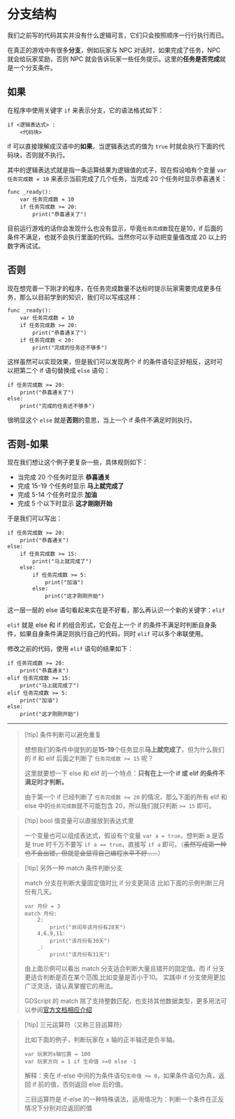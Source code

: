 # 分支结构

我们之前写的代码其实并没有什么逻辑可言，它们只会按照顺序一行行执行而已。

在真正的游戏中有很多**分支**，例如玩家与 NPC 对话时，如果完成了任务，NPC 就会给玩家奖励，否则 NPC 就会告诉玩家一些任务提示。这里的**任务是否完成**就是一个分支条件。

## 如果

在程序中使用关键字 `if` 来表示分支，它的语法格式如下：

```
if <逻辑表达式> :
    <代码块>
```

if 可以直接理解成汉语中的**如果**，当逻辑表达式的值为 `true` 时就会执行下面的代码块，否则就不执行。

其中的逻辑表达式就是指一条运算结果为逻辑值的式子，现在假设咱有个变量 `var 任务完成数 = 10` 来表示当前完成了几个任务，当完成 20 个任务时显示恭喜通关：

```gdscript
func _ready():
    var 任务完成数 = 10
    if 任务完成数 >= 20:
        print("恭喜通关了")
```

目前运行游戏的话你会发现什么也没有显示，毕竟`任务完成数`现在是10，if 后面的条件不满足，也就不会执行里面的代码。当然你可以手动把变量值改成 20 以上的数字再试试。

## 否则

现在想完善一下刚才的程序，在任务完成数量不达标时提示玩家需要完成更多任务，那么以目前学到的知识，我们可以写成这样：

```gdscript
func _ready():
    var 任务完成数 = 10
    if 任务完成数 >= 20:
        print("恭喜通关了")
    if 任务完成数 < 20:
        print("完成的任务还不够多")
```

这样虽然可以实现效果，但是我们可以发现两个 if 的条件语句正好相反，这时可以把第二个 if 语句替换成 `else` 语句：

```gdscript
if 任务完成数 >= 20:
    print("恭喜通关了")
else:
    print("完成的任务还不够多")
```

很明显这个 `else` 就是**否则**的意思，当上一个 if 条件不满足时则执行。

## 否则-如果

现在我们想让这个例子更复杂一些，具体规则如下：

- 当完成 20 个任务时显示 **恭喜通关**
- 完成 15-19 个任务时显示 **马上就完成了**
- 完成 5-14 个任务时显示 **加油**
- 完成 5 个以下时显示 **这才刚刚开始**

于是我们可以写出：

```gdscript
if 任务完成数 >= 20:
    print("恭喜通关")
else:
    if 任务完成数 >= 15:
        print("马上就完成了")
    else:
        if 任务完成数 >= 5:
            print("加油")
        else:
            print("这才刚刚开始")
```

这一层一层的 else 语句看起来实在是不好看，那么再认识一个新的关键字：`elif`

`elif` 就是 else 和 if 的组合形式，它会在上一个 if 的条件不满足时判断自身条件，如果自身条件满足则执行自己的代码，同时 `elif` 可以多个串联使用。

修改之前的代码，使用 `elif` 语句的结果如下：

```gdscript
if 任务完成数 >= 20:
    print("恭喜通关")
elif 任务完成数 >= 15:
    print("马上就完成了")
elif 任务完成数 >= 5:
    print("加油")
else:
    print("这才刚刚开始")
```

---

> [!tip] 条件判断可以避免重复
>
> 想想我们的条件中提到的是**15-19**个任务显示**马上就完成了**，但为什么我们的 if 和 elif 后面之判断了 `任务完成数 >= 15` 呢？
>
> 这里就要想一下 else 和 elif 的一个特点：**只有在上一个 if 或 elif 的条件不满足时才判断。**
>
> 由于第一个 if 已经判断了 `任务完成数 >= 20` 的情况，那么下面的所有 elif 和 else 中的`任务完成数`就不可能包含 20，所以我们就只判断 `>= 15` 即可。

> [!tip] bool 值变量可以直接放到表达式里
>
> 一个变量也可以组成表达式，假设有个变量 `var a = true`，想判断 a 是否是 true 时千万不要写 `if a == true`，直接写 `if a` 即可。（~~虽然写成第一种也不会出错，但就是会显得自己编程水平不好......~~）

> [!tip] 另外一种 match 条件判断分支
>
> match 分支在判断大量固定值时比 if 分支更简洁
> 比如下面的示例判断三月份有几天。
>
> ```gdscript
> var 月份 = 3
> match 月份:
>     2:
>         print("非闰年该月份有28天")
>     4,6,9,11:
>         print("该月份有30天")
>     _:
>         print("该月份有31天")
> ```
>
> 由上面示例可以看出 match 分支适合判断大量且错开的固定值。而 if 分支更适合判断是否在某个范围,比如变量是否小于10。
> 实践中 if 分支使用更加广泛灵活，请认真掌握它的用法。
>
> GDScript 的 match 除了支持整数匹配，也支持其他数据类型，更多用法可以参阅[官方文档相应介绍](https://docs.godotengine.org/en/stable/tutorials/scripting/gdscript/gdscript_basics.html#match)

> [!tip] 三元运算符（又称三目运算符）
>
> 比如下面的例子，判断玩家在 x 轴的正半轴还是负半轴。
>
> ```gdscript
> var 玩家的x轴位置 = 100
> var 玩家方向 = 1 if 生命值 >=0 else -1
> ```
>
> 解释：夹在 if-else 中间的为条件语句`生命值 >= 0`，如果条件语句为真，返回 if 前的值，否则返回 else 后的值。
>
> 三目运算符是 if-else 的一种特殊语法，适用情况为：判断一个条件在正反情况下分别对应返回的值
